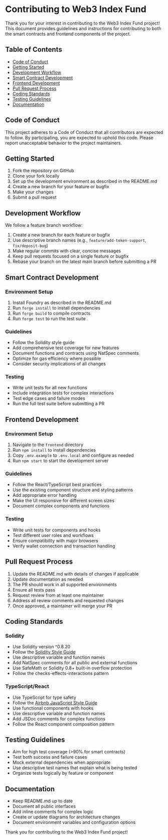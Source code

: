 # Contributing to Web3 Index Fund

Thank you for your interest in contributing to the Web3 Index Fund project! This document provides guidelines and instructions for contributing to both the smart contracts and frontend components of the project.

## Table of Contents

- [Code of Conduct](#code-of-conduct)
- [Getting Started](#getting-started)
- [Development Workflow](#development-workflow)
- [Smart Contract Development](#smart-contract-development)
- [Frontend Development](#frontend-development)
- [Pull Request Process](#pull-request-process)
- [Coding Standards](#coding-standards)
- [Testing Guidelines](#testing-guidelines)
- [Documentation](#documentation)

## Code of Conduct

This project adheres to a Code of Conduct that all contributors are expected to follow. By participating, you are expected to uphold this code. Please report unacceptable behavior to the project maintainers.

## Getting Started

1. Fork the repository on GitHub
2. Clone your fork locally
3. Set up the development environment as described in the README.md
4. Create a new branch for your feature or bugfix
5. Make your changes
6. Submit a pull request

## Development Workflow

We follow a feature branch workflow:

1. Create a new branch for each feature or bugfix
2. Use descriptive branch names (e.g., `feature/add-token-support`, `fix/deposit-bug`)
3. Make regular commits with clear, concise messages
4. Keep pull requests focused on a single feature or bugfix
5. Rebase your branch on the latest main branch before submitting a PR

## Smart Contract Development

### Environment Setup

1. Install Foundry as described in the README.md
2. Run `forge install` to install dependencies
3. Run `forge build` to compile contracts
4. Run `forge test` to run the test suite

### Guidelines

- Follow the Solidity style guide
- Add comprehensive test coverage for new features
- Document functions and contracts using NatSpec comments
- Optimize for gas efficiency where possible
- Consider security implications of all changes

### Testing

- Write unit tests for all new functions
- Include integration tests for complex interactions
- Test edge cases and failure modes
- Run the full test suite before submitting a PR

## Frontend Development

### Environment Setup

1. Navigate to the `frontend` directory
2. Run `npm install` to install dependencies
3. Copy `.env.example` to `.env.local` and configure as needed
4. Run `npm start` to start the development server

### Guidelines

- Follow the React/TypeScript best practices
- Use the existing component structure and styling patterns
- Add appropriate error handling
- Make the UI responsive for different screen sizes
- Document complex components and functions

### Testing

- Write unit tests for components and hooks
- Test different user roles and workflows
- Ensure compatibility with major browsers
- Verify wallet connection and transaction handling

## Pull Request Process

1. Update the README.md with details of changes if applicable
2. Update documentation as needed
3. The PR should work in all supported environments
4. Ensure all tests pass
5. Request review from at least one maintainer
6. Address all review comments and requested changes
7. Once approved, a maintainer will merge your PR

## Coding Standards

### Solidity

- Use Solidity version ^0.8.20
- Follow the [Solidity Style Guide](https://docs.soliditylang.org/en/v0.8.20/style-guide.html)
- Use descriptive variable and function names
- Add NatSpec comments for all public and external functions
- Use SafeMath or Solidity 0.8+ built-in overflow protection
- Follow the checks-effects-interactions pattern

### TypeScript/React

- Use TypeScript for type safety
- Follow the [Airbnb JavaScript Style Guide](https://github.com/airbnb/javascript)
- Use functional components with hooks
- Use descriptive variable and function names
- Add JSDoc comments for complex functions
- Follow the React component composition pattern

## Testing Guidelines

- Aim for high test coverage (>90% for smart contracts)
- Test both success and failure cases
- Mock external dependencies when appropriate
- Use descriptive test names that explain what is being tested
- Organize tests logically by feature or component

## Documentation

- Keep README.md up to date
- Document all public interfaces
- Add inline comments for complex logic
- Create or update diagrams for architecture changes
- Document environment variables and configuration options

Thank you for contributing to the Web3 Index Fund project!
